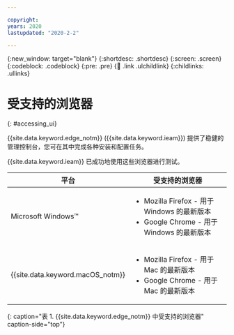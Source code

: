 ```yaml
---

copyright:
years: 2020
lastupdated: "2020-2-2"

---
```


{:new_window: target="blank"}
{:shortdesc: .shortdesc}
{:screen: .screen}
{:codeblock: .codeblock}
{:pre: .pre}
{:child: .link .ulchildlink}
{:childlinks: .ullinks}

# 受支持的浏览器
{: #accessing_ui}

{{site.data.keyword.edge_notm}} ({{site.data.keyword.ieam}}) 提供了稳健的管理控制台，您可在其中完成各种安装和配置任务。

{{site.data.keyword.ieam}} 已成功地使用这些浏览器进行测试。

|平台|受支持的浏览器|
|--------|------------------|
|Microsoft Windows™|<ul><li>Mozilla Firefox - 用于 Windows 的最新版本</li><li>Google Chrome - 用于 Windows 的最新版本</li></ul>|
|{{site.data.keyword.macOS_notm}}|<ul><li>Mozilla Firefox - 用于 Mac 的最新版本</li><li>Google Chrome - 用于 Mac 的最新版本</li></ul>|
{: caption="表 1. {{site.data.keyword.edge_notm}} 中受支持的浏览器" caption-side="top"}
